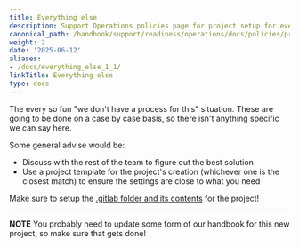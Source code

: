 ```yaml
---
title: Everything else
description: Support Operations policies page for project setup for everything else
canonical_path: /handbook/support/readiness/operations/docs/policies/project_setup/everything_else
weight: 2
date: '2025-06-12'
aliases:
- /docs/everything_else_1_1/
linkTitle: Everything else
type: docs
---
```


The every so fun "we don't have a process for this" situation. These are going
to be done on a case by case basis, so there isn't anything specific we can say
here.

Some general advise would be:

- Discuss with the rest of the team to figure out the best solution
- Use a project template for the project's creation (whichever one is the
  closest match) to ensure the settings are close to what you need

Make sure to setup the [.gitlab folder and its contents](./gitlab_folder_setup)
for the project!

---

**NOTE** You probably need to update some form of our handbook for this new
project, so make sure that gets done!
